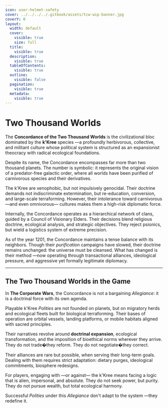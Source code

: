 ```yaml
---
icon: user-helmet-safety
cover: ../../../../.gitbook/assets/tcw-wip-banner.jpg
coverY: 0
layout:
  width: default
  cover:
    visible: true
    size: full
  title:
    visible: true
  description:
    visible: true
  tableOfContents:
    visible: true
  outline:
    visible: false
  pagination:
    visible: true
  metadata:
    visible: true
---
```


# Two Thousand Worlds

The **Concordance of the Two Thousand Worlds** is the civilizational bloc dominated by the **k'Kree** species —a profoundly herbivorous, collective, and militant culture whose political system is structured as an expansionist theocracy with radical ecological foundations.

Despite its name, the Concordance encompasses far more than two thousand planets. The number is symbolic: it represents the original vision of a predator-free galactic order, where all worlds have been purified of carnivorous species and their derivatives.

The k'Kree are xenophobic, but not impulsively genocidal. Their doctrine demands not indiscriminate extermination, but re-education, conversion, and large-scale terraforming. However, their intolerance toward carnivorous —and even omnivorous— cultures makes them a high-risk diplomatic force.

Internally, the Concordance operates as a hierarchical network of clans, guided by a Council of Visionary Elders. Their decisions blend religious doctrine, ecological analysis, and strategic objectives. They reject psionics, but wield a logistics system of extreme precision.

As of the year 1201, the Concordance maintains a tense balance with its neighbors. Though their _purification_ campaigns have slowed, their doctrine remains unchanged: the universe must be cleansed. What has changed is their method —now operating through transactional alliances, ideological pressure, and aggressive yet formally legitimate diplomacy.

***

## The Two Thousand Worlds in the Game

In **The Corporate Wars**, the Concordance is not a bargaining _Allegiance_: it is a doctrinal force with its own agenda.

Playable k'Kree _Polities_ are not founded on planets, but on migratory herds and ecological fleets built for biological terraforming. Their bases of operation are orbital vessels, landing platforms, or mobile habitats aligned with sacred principles.

Their narratives revolve around **doctrinal expansion**, ecological transformation, and the imposition of bioethical norms wherever they arrive. They do not trade�they reform. They do not negotiate�they correct.

Their alliances are rare but possible, when serving their long-term goals. Dealing with them requires strict adaptation: dietary purges, ideological commitments, biosphere redesigns.

For players, engaging with —or against— the k'Kree means facing a logic that is alien, impersonal, and absolute. They do not seek power, but purity. They do not pursue wealth, but total ecological harmony.

Successful _Polities_ under this _Allegiance_ don't adapt to the system —they redefine it.
